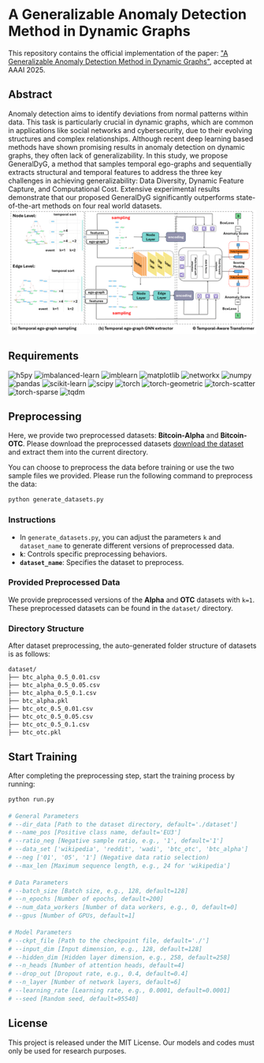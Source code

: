 # A Generalizable Anomaly Detection Method in Dynamic Graphs
This repository contains the official implementation of the paper: ["A Generalizable Anomaly Detection Method in Dynamic Graphs"](https://arxiv.org/abs/2412.16447), accepted at AAAI 2025.
## Abstract
Anomaly detection aims to identify deviations from normal patterns within data. This task is particularly crucial in dynamic graphs, which are common in applications like social networks and cybersecurity, due to their evolving structures and complex relationships. Although recent deep learning based methods have shown promising results in anomaly detection on dynamic graphs, they often lack of generalizability. In this study, we propose GeneralDyG, a method that samples temporal ego-graphs and sequentially extracts structural and temporal features to address the three key challenges in achieving generalizability: Data Diversity, Dynamic Feature Capture, and Computational Cost. Extensive experimental results demonstrate that our proposed GeneralDyG significantly outperforms state-of-the-art methods on four real world datasets.
![framework](./process.png)

## Requirements

![h5py](https://img.shields.io/badge/h5py-3.7.0-blue)
![imbalanced-learn](https://img.shields.io/badge/imbalanced--learn-0.12.3-orange)
![imblearn](https://img.shields.io/badge/imblearn-0.0-lightgrey)
![matplotlib](https://img.shields.io/badge/matplotlib-3.10.0-purple)
![networkx](https://img.shields.io/badge/networkx-2.8.7-darkblue)
![numpy](https://img.shields.io/badge/numpy-1.23.3-yellow)
![pandas](https://img.shields.io/badge/pandas-1.4.4-green)
![scikit-learn](https://img.shields.io/badge/scikit--learn-1.6.0-red)
![scipy](https://img.shields.io/badge/scipy-1.8.1-cyan)
![torch](https://img.shields.io/badge/torch-2.1.2%2Bcu121-brightgreen)
![torch-geometric](https://img.shields.io/badge/torch--geometric-2.2.0-lightblue)
![torch-scatter](https://img.shields.io/badge/torch--scatter-2.1.0%2Bpt112cu116-lightgreen)
![torch-sparse](https://img.shields.io/badge/torch--sparse-0.6.18-gold)
![tqdm](https://img.shields.io/badge/tqdm-4.65.2-pink)

## Preprocessing
Here, we provide two preprocessed datasets: **Bitcoin-Alpha** and **Bitcoin-OTC**. Please download the preprocessed datasets [download the dataset](https://drive.google.com/drive/folders/1nJGwX0QaWZY3RH8JfqogJYMbq9PXkYhC?usp=sharing) and extract them into the current directory.

You can choose to preprocess the data before training or use the two sample files we provided. Please run the following command to preprocess the data:

```bash
python generate_datasets.py
```

### Instructions
- In `generate_datasets.py`, you can adjust the parameters `k` and `dataset_name` to generate different versions of preprocessed data.
- **`k`**: Controls specific preprocessing behaviors.
- **`dataset_name`**: Specifies the dataset to preprocess.

### Provided Preprocessed Data
We provide preprocessed versions of the **Alpha** and **OTC** datasets with `k=1`.  
These preprocessed datasets can be found in the `dataset/` directory.

### Directory Structure
After dataset preprocessing, the auto-generated folder structure of datasets is as follows:
```plaintext
dataset/
├── btc_alpha_0.5_0.01.csv
├── btc_alpha_0.5_0.05.csv
├── btc_alpha_0.5_0.1.csv
├── btc_alpha.pkl
├── btc_otc_0.5_0.01.csv
├── btc_otc_0.5_0.05.csv
├── btc_otc_0.5_0.1.csv
├── btc_otc.pkl
```

## Start Training

After completing the preprocessing step, start the training process by running:

```bash
python run.py 

# General Parameters
# --dir_data [Path to the dataset directory, default='./dataset']
# --name_pos [Positive class name, default='EU3']
# --ratio_neg [Negative sample ratio, e.g., '1', default='1']
# --data_set ['wikipedia', 'reddit', 'wadi', 'btc_otc', 'btc_alpha']
# --neg ['01', '05', '1'] (Negative data ratio selection)
# --max_len [Maximum sequence length, e.g., 24 for 'wikipedia']

# Data Parameters
# --batch_size [Batch size, e.g., 128, default=128]
# --n_epochs [Number of epochs, default=200]
# --num_data_workers [Number of data workers, e.g., 0, default=0]
# --gpus [Number of GPUs, default=1]

# Model Parameters
# --ckpt_file [Path to the checkpoint file, default='./']
# --input_dim [Input dimension, e.g., 128, default=128]
# --hidden_dim [Hidden layer dimension, e.g., 258, default=258]
# --n_heads [Number of attention heads, default=4]
# --drop_out [Dropout rate, e.g., 0.4, default=0.4]
# --n_layer [Number of network layers, default=6]
# --learning_rate [Learning rate, e.g., 0.0001, default=0.0001]
# --seed [Random seed, default=95540]
```

## License

This project is released under the MIT License. Our models and codes must only be used for research purposes.

